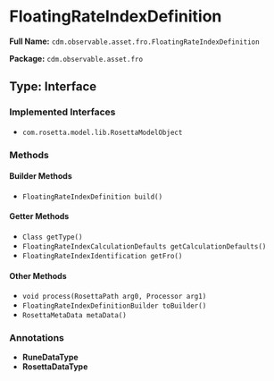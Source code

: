 # FloatingRateIndexDefinition

**Full Name:** `cdm.observable.asset.fro.FloatingRateIndexDefinition`

**Package:** `cdm.observable.asset.fro`

## Type: Interface

### Implemented Interfaces

- `com.rosetta.model.lib.RosettaModelObject`

### Methods

#### Builder Methods

- `FloatingRateIndexDefinition build()`

#### Getter Methods

- `Class getType()`
- `FloatingRateIndexCalculationDefaults getCalculationDefaults()`
- `FloatingRateIndexIdentification getFro()`

#### Other Methods

- `void process(RosettaPath arg0, Processor arg1)`
- `FloatingRateIndexDefinitionBuilder toBuilder()`
- `RosettaMetaData metaData()`

### Annotations

- **RuneDataType**
- **RosettaDataType**

